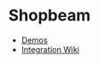 # Shopbeam
* [Demos](http://demo.shopbeam.com/examples)
* [Integration Wiki](https://github.com/shopbeam/shopbeam.github.io/wiki)
